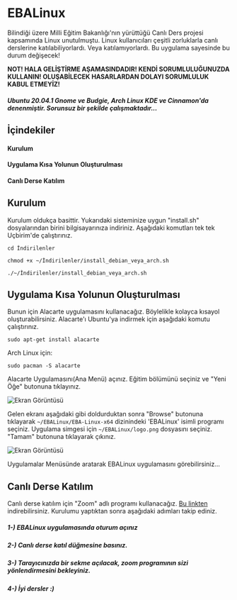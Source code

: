 # EBALinux
Bilindiği üzere Milli Eğitim Bakanlığı'nın yürüttüğü Canlı Ders projesi kapsamında Linux unutulmuştu. Linux kullanıcıları çeşitli zorluklarla canlı derslerine katılabiliyorlardı. Veya katılamıyorlardı. Bu uygulama sayesinde bu durum değişecek!

**NOT! HALA GELİŞTİRME AŞAMASINDADIR! KENDİ SORUMLULUĞUNUZDA KULLANIN! OLUŞABİLECEK HASARLARDAN DOLAYI SORUMLULUK KABUL ETMEYİZ!**
##### Ubuntu 20.04.1 Gnome ve Budgie, Arch Linux KDE ve Cinnamon'da denenmiştir. Sorunsuz bir şekilde çalışmaktadır...

## İçindekiler

#### Kurulum
#### Uygulama Kısa Yolunun Oluşturulması
#### Canlı Derse Katılım

## Kurulum
Kurulum oldukça basittir. Yukarıdaki sisteminize uygun "install.sh" dosyalarından birini bilgisayarınıza indiriniz. Aşağıdaki komutları tek tek Uçbirim'de çalıştırınız.
  ```shell
  cd İndirilenler
  
  chmod +x ~/İndirilenler/install_debian_veya_arch.sh
  
  ./~/İndirilenler/install_debian_veya_arch.sh
 ```
## Uygulama Kısa Yolunun Oluşturulması
Bunun için Alacarte uygulamasını kullanacağız. Böylelikle kolayca kısayol oluşturabilirsiniz. Alacarte'ı Ubuntu'ya indirmek için aşağıdaki komutu çalıştırınız.
```shell
sudo apt-get install alacarte
```
Arch Linux için:
```shell
sudo pacman -S alacarte
```
Alacarte Uygulamasını(Ana Menü) açınız. Eğitim bölümünü seçiniz ve "Yeni Öğe" butonuna tıklayınız.

![Ekran Görüntüsü](https://raw.githubusercontent.com/egemertdogan/EBACanliDers-LINUX/main/1.png)

Gelen ekranı aşağıdaki gibi doldurduktan sonra "Browse" butonuna tıklayarak 
```~/EBALinux/EBA-Linux-x64``` dizinindeki 'EBALinux' isimli programı seçiniz. Uygulama simgesi için ```~/EBALinux/logo.png``` dosyasını seçiniz. "Tamam" butonuna tıklayarak çıkınız.

![Ekran Görüntüsü](https://raw.githubusercontent.com/egemertdogan/EBACanliDers-LINUX/main/2.png)

Uygulamalar Menüsünde aratarak EBALinux uygulamasını görebilirsiniz...
## Canlı Derse Katılım
Canlı derse katılım için "Zoom" adlı programı kullanacağız. [Bu linkten](https://zoom.us/download) indirebilirsiniz. Kurulumu yaptıktan sonra aşağıdaki adımları takip ediniz.

##### 1-) EBALinux uygulamasında oturum açınız
##### 2-) Canlı derse katıl düğmesine basınız.
##### 3-) Tarayıcınızda bir sekme açılacak, zoom programının sizi yönlendirmesini bekleyiniz.
##### 4-) İyi dersler :)
